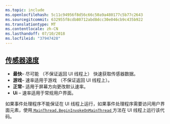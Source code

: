 ```yaml
---
ms.topic: include
ms.openlocfilehash: 5c11c94956f8d56c66c50a9a480177c5b77c2643
ms.sourcegitcommit: 632955f8cdb80712abd8dcc30e046cb9c435b922
ms.translationtype: MT
ms.contentlocale: zh-CN
ms.lasthandoff: 07/10/2018
ms.locfileid: "37947428"
---
```

## <a name="sensor-speedxrefxamarinessentialssensorspeed"></a>[传感器速度](xref:Xamarin.Essentials.SensorSpeed)

- **最快**– 尽可能 （不保证返回 UI 线程上） 快速获取传感器数据。
- **游戏**– 速率适用于游戏 （不保证返回 UI 线程上）。
- **正常**– 适用于屏幕方向更改默认速率。
- **Ui** – 速率适用于常规用户界面。

如果事件处理程序不能保证在 UI 线程上运行，如果事件处理程序需要访问用户界面元素，使用[ `MainThread.BeginInvokeOnMainThread` ](~/essentials/main-thread.md)方法在 UI 线程上运行该代码。